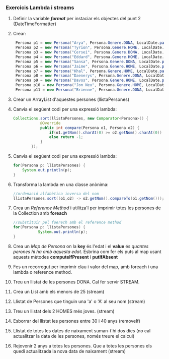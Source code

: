 ### Exercicis Lambda i streams

1. Definir la variable _**format**_ per instaciar els objectes del punt 2 (DateTimeFormatter) 
2. Crear: 
    ```java
     Persona p1 = new Persona("Arya", Persona.Genere.DONA, LocalDate.parse("25/12/2002",format) );
     Persona p2 = new Persona("Tyrion", Persona.Genere.HOME, LocalDate.parse("12/10/1980",format));
     Persona p3 = new Persona("Cersei", Persona.Genere.DONA, LocalDate.parse("10/01/1984",format));
     Persona p4 = new Persona("Eddard", Persona.Genere.HOME, LocalDate.parse("24/04/1974",format));
     Persona p5 = new Persona("Sansa", Persona.Genere.DONA, LocalDate.parse("24/04/1992",format));
     Persona p6 = new Persona("Jaime", Persona.Genere.HOME, LocalDate.parse("24/04/1979",format));
     Persona p7 = new Persona("Khal", Persona.Genere.HOME, LocalDate.parse("10/08/1979",format));
     Persona p8 = new Persona("Daenerys", Persona.Genere.DONA, LocalDate.parse("12/11/1992",format));
     Persona p9 = new Persona("Davos", Persona.Genere.HOME, LocalDate.parse("12/11/1965",format));
     Persona p10 = new Persona("Jon Neu", Persona.Genere.HOME, LocalDate.parse("12/11/1986",format));
     Persona p11 = new Persona("Brienne", Persona.Genere.DONA, LocalDate.parse("12/11/1989",format));

    ```

3. Crear un ArrayList d'aquestes persones (llistaPersones)
4. Canvia el següent codi per una expressió lambda:
    ```java
    Collections.sort(llistaPersones, new Comparator<Persona>() {
                @Override
                public int compare(Persona o1, Persona o2) {
                    if(o1.getNom().charAt(0) >= o2.getNom().charAt(0)) return 1;
                    else return -1;
                }
            });
    ```
5. Canvia el següent codi per una expressió lambda:
    ```java
    for(Persona p: llistaPersones) {
        System.out.println(p);
    }
    ```
6. Transforma la lambda en una classe anònima:
    ```java
    //ordenació alfabètica inversa del nom
    llistaPersones.sort((o1,o2) -> o2.getNom().compareTo(o1.getNom()));
    ```
7. Crea un _Reference Method_ i utilitza'l per imprimir totes les persones de la Collection amb __foreach__
    ```java
   //substituir pel foerech amb el reference method 
   for(Persona p: llistaPersones) {
               System.out.println(p);
   } 
   ```
8. Crea un *Map de Persona* on la **key** és l'edat i el **value** és _quantes perones hi ha amb aquesta edat_.
Esbrina com fer els puts al map usant aquests mètodes **computeIfPresent** i **putIfAbsent**

9. Fes un recorregut per imprimir clau i valor del map, amb foreach i una lambda o reference method.

10. Treu un llistat de les persones DONA. Cal fer servir STREAM.

11. Crea un List amb els menors de 25 (stream)

12. Llistat de Persones que tinguin una 'a' o 'A' al seu nom (stream)

13. Treu un llistat dels 2 HOMES més joves. (stream)

14. Esborrar del llistat les persones entre 30 i 40 anys (removeIf)

15. Llistat de totes les dates de naixament suman-t'hi dos dies (no cal actualitzar la data de les persones, només treure el calcul)

16. Rejovenir 2 anys a totes les persones. Que a totes les persones els quedi actualitzada la nova data de naixament (stream)



 